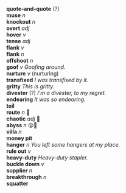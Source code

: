 __quote-and-quote__ (?)  
__muse__ _n_  
__knockout__ _n_  
__overt__ _adj_  
__hover__ _v_  
__tense__ _adj_  
__flank__ _v_  
__flank__ _n_  
__offshoot__ _n_  
__goof__ _v_ _Goofing around._  
__nurture__ _v_ (nurturing)  
__transfixed__ _I was transfixed by it._  
__gritty__ _This is gritty._  
__divester__ (?) _I'm a divester, to my regret._  
__endearing__ _It was so endearing._  
__toil__  
__route__ _n_ :mega:  
__chaotic__ _adj_ :mega:  
__abyss__ _n_ :astonished::mega:  
__villa__ _n_  
__money pit__  
__hanger__ _n_ _You left some hangers at my place._  
__rule out__ _v_  
__heavy-duty__ _Heavy-duty stapler._  
__buckle down__ _v_  
__supplier__ _n_  
__breakthrough__ _n_  
__squatter__  
